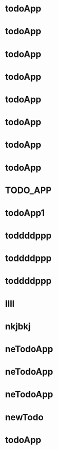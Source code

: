 # todoApp
# todoApp
# todoApp
# todoApp
# todoApp
# todoApp
# todoApp
# todoApp
# TODO_APP
# todoApp1
# toddddppp
# toddddppp
# toddddppp
# llll
# nkjbkj
# neTodoApp
# neTodoApp
# neTodoApp
# newTodo
# todoApp
